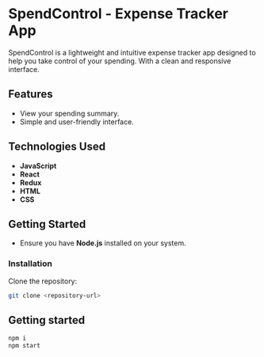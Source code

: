 # SpendControl - Expense Tracker App

SpendControl is a lightweight and intuitive expense tracker app designed to help you take control of your spending. With a clean and responsive interface.

## Features

- View your spending summary.
- Simple and user-friendly interface.

## Technologies Used

- **JavaScript**
- **React**
- **Redux**
- **HTML**
- **CSS**

## Getting Started

- Ensure you have **Node.js** installed on your system.

### Installation

Clone the repository:

```bash
git clone <repository-url>
```

## Getting started

```bash
npm i
npm start
```
